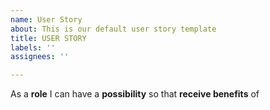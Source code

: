 ```yaml
---
name: User Story
about: This is our default user story template
title: USER STORY
labels: ''
assignees: ''

---
```


As a **role** I can have a **possibility** so that **receive benefits** of
